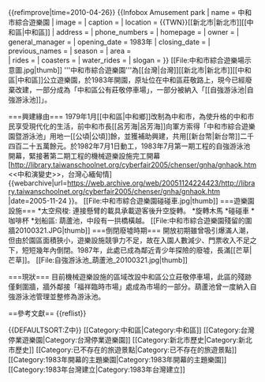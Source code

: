 {{refimprove|time=2010-04-26}}
{{Infobox Amusement park
| name = 中和市綜合遊樂園
| image = 
| caption = 
| location = {{TWN}}[[新北市|新北市]][[中和區|中和區]]
| address = 
| phone_numbers = 
| homepage = 
| owner = 
| general_manager = 
| opening_date = 1983年
| closing_date = 
| previous_names = 
| season = 
| area =  
| rides = 
| coasters = 
| water_rides = 
| slogan = 
}}
[[File:中和市綜合遊樂場示意圖.jpg|thumb]]
'''中和市綜合遊樂園'''為[[台灣|台灣]][[新北市|新北市]][[中和區|中和區]]公立遊樂園，於1983年開園，原址位在中和區莊敬路上，現今已經廢棄改建，一部分成為「中和區公有莊敬停車場」，一部分被納入「[[自強游泳池|自強游泳池]]」。

===興建緣由===
1979年1月[[中和區|中和鄉]]改制為中和市，為使升格的中和市民享受現代化的生活，前中和市長[[呂芳海|呂芳海]]向軍方索得「中和市綜合遊樂園暨游泳池」用地一[[公頃|公頃]]餘，並獲補助興建，共用[[新台幣|新台幣]]二千四百二十五萬餘元。於1982年7月1日動工，1983年7月第一期工程的自強游泳池開幕，緊接著第二期工程的機械遊樂設施完工開幕<ref>[http://library.taiwanschoolnet.org/cyberfair2005/chenser/gnha/gnhaok.htm <<中和演變史>>，台灣心緬甸情] {{webarchive|url=https://web.archive.org/web/20051124224423/http://library.taiwanschoolnet.org/cyberfair2005/chenser/gnha/gnhaok.htm |date=2005-11-24 }}</ref>。
[[File:中和市綜合遊樂園碰碰車.jpg|thumb]]
===遊樂園設施===
*太空飛梭: 連接懸臂的載具承載遊客後升空旋轉。
*旋轉木馬
*碰碰車
*咖啡杯
*划船區: 葫蘆池，中段有一拱橋橫越。
[[File:中和市綜合遊樂園殘留的圍牆20100321.JPG|thumb]]
===倒閉廢墟時期===
開放初期雖曾吸引爆滿人潮，但由於園區面積狹小，遊樂設施競爭力不足，故在入園人數減少、門票收入不足之下，短短幾年內倒閉。1987年，此處已成為鄰近青少年探險的廢墟，長滿[[芒草|芒草]]。
[[File:自強游泳池_葫蘆池_20100321.jpg|thumb]]

===現狀===
目前機械遊樂設施的區域改設中和區公立莊敬停車場，此區的殘跡僅剩圍牆，牆外鄰接「福祥臨時市場」處成為市場的一部分。葫蘆池曾一度納入自強游泳池管理並整修為游泳池。

==參考文獻==
{{reflist}}

{{DEFAULTSORT:Z中}}
[[Category:中和區|Category:中和區]]
[[Category:台灣停業遊樂園|Category:台灣停業遊樂園]]
[[Category:新北市歷史|Category:新北市歷史]]
[[Category:已不存在的旅遊景點|Category:已不存在的旅遊景點]]
[[Category:1983年開幕的主題樂園|Category:1983年開幕的主題樂園]]
[[Category:1983年台灣建立|Category:1983年台灣建立]]